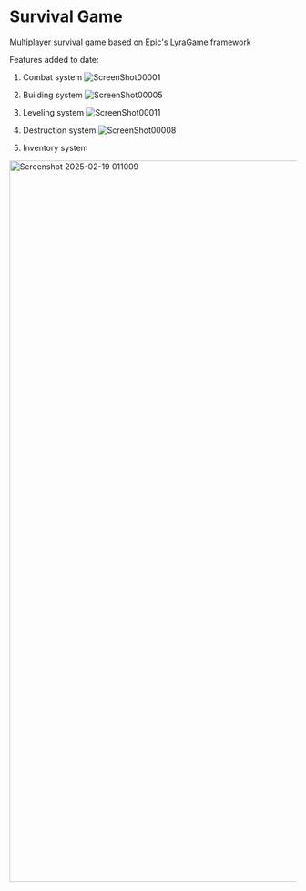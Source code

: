﻿# Survival Game

 Multiplayer survival game based on Epic's LyraGame framework

 Features added to date:
 1. Combat system
![ScreenShot00001](https://github.com/user-attachments/assets/147d7671-9722-4cb4-954f-97808a63e7bc)

2. Building system
![ScreenShot00005](https://github.com/user-attachments/assets/f3d10ac2-0cfa-4411-8e6c-bc5e92fc92d1)
   
3. Leveling system
![ScreenShot00011](https://github.com/user-attachments/assets/358f8fe2-716a-4582-b04c-aaa0de44ae95)

4. Destruction system
![ScreenShot00008](https://github.com/user-attachments/assets/8d46deb1-0152-447c-8178-d1c245c347fd)

5. Inventory system
<img width="1268" alt="Screenshot 2025-02-19 011009" src="https://github.com/user-attachments/assets/a10feaf2-ebea-44de-8724-7fa8cb8040c3" />
